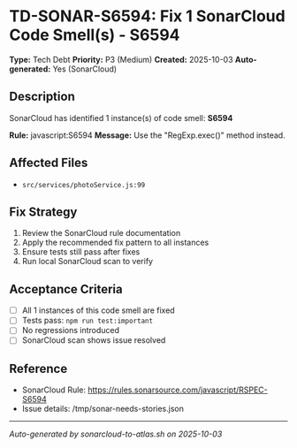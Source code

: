 # TD-SONAR-S6594: Fix 1 SonarCloud Code Smell(s) - S6594

**Type:** Tech Debt
**Priority:** P3 (Medium)
**Created:** 2025-10-03
**Auto-generated:** Yes (SonarCloud)

## Description

SonarCloud has identified 1 instance(s) of code smell: **S6594**

**Rule:** javascript:S6594
**Message:** Use the "RegExp.exec()" method instead.

## Affected Files

- `src/services/photoService.js:99`

## Fix Strategy

1. Review the SonarCloud rule documentation
2. Apply the recommended fix pattern to all instances
3. Ensure tests still pass after fixes
4. Run local SonarCloud scan to verify

## Acceptance Criteria

- [ ] All 1 instances of this code smell are fixed
- [ ] Tests pass: `npm run test:important`
- [ ] No regressions introduced
- [ ] SonarCloud scan shows issue resolved

## Reference

- SonarCloud Rule: https://rules.sonarsource.com/javascript/RSPEC-S6594
- Issue details: /tmp/sonar-needs-stories.json

---

*Auto-generated by sonarcloud-to-atlas.sh on 2025-10-03*
